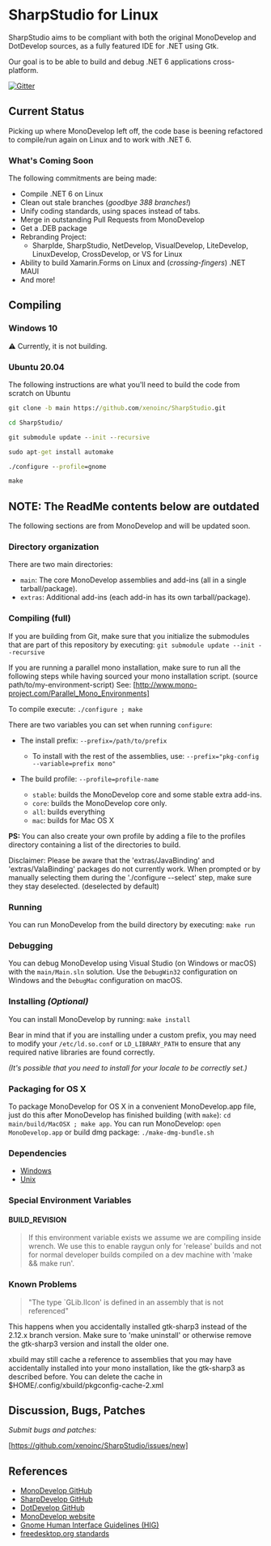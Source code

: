 # SharpStudio for Linux

SharpStudio aims to be compliant with both the original MonoDevelop and DotDevelop sources, as a fully featured IDE for .NET using Gtk.

Our goal is to be able to build and debug .NET 6 applications cross-platform.

[![Gitter](https://badges.gitter.im/Join%20Chat.svg)](https://gitter.im/mono/monodevelop?utm_source=badge&utm_medium=badge&utm_campaign=pr-badge&utm_content=badge)

## Current Status

Picking up where MonoDevelop left off, the code base is beening refactored to compile/run again on Linux and to work with .NET 6.

### What's Coming Soon

The following commitments are being made:

* Compile .NET 6 on Linux
* Clean out stale branches (_goodbye 388 branches!_)
* Unify coding standards, using spaces instead of tabs.
* Merge in outstanding Pull Requests from MonoDevelop
* Get a .DEB package
* Rebranding Project:
  * SharpIde, SharpStudio, NetDevelop, VisualDevelop, LiteDevelop, LinuxDevelop, CrossDevelop, or VS for Linux
* Ability to build Xamarin.Forms on Linux and (_crossing-fingers_) .NET MAUI
* And more!

## Compiling

### Windows 10

:warning: Currently, it is not building.

### Ubuntu 20.04

The following instructions are what you'll need to build the code from scratch on Ubuntu

```cmd
git clone -b main https://github.com/xenoinc/SharpStudio.git

cd SharpStudio/

git submodule update --init --recursive

sudo apt-get install automake

./configure --profile=gnome

make
```

## NOTE: The ReadMe contents below are outdated

The following sections are from MonoDevelop and will be updated soon.

### Directory organization

There are two main directories:

* `main`: The core MonoDevelop assemblies and add-ins (all in a single
    tarball/package).
* `extras`: Additional add-ins (each add-in has its own
    tarball/package).

### Compiling (full)

If you are building from Git, make sure that you initialize the submodules
that are part of this repository by executing:
`git submodule update --init --recursive`

If you are running a parallel mono installation, make sure to run all the following steps
while having sourced your mono installation script. (source path/to/my-environment-script)
See: [http://www.mono-project.com/Parallel_Mono_Environments]

To compile execute:
`./configure ; make`

There are two variables you can set when running `configure`:

* The install prefix: `--prefix=/path/to/prefix`
  * To install with the rest of the assemblies, use:
  `--prefix="pkg-config --variable=prefix mono"`

* The build profile: `--profile=profile-name`
  * `stable`: builds the MonoDevelop core and some stable extra add-ins.
  * `core`: builds the MonoDevelop core only.
  * `all`: builds everything
  * `mac`: builds for Mac OS X

**PS:** You can also create your own profile by adding a file to the profiles directory containing a list of the directories to build.

Disclaimer: Please be aware that the 'extras/JavaBinding' and 'extras/ValaBinding' packages do not currently work. When prompted or by manually selecting them during the './configure --select' step, make sure they stay deselected. (deselected by default)

### Running

You can run MonoDevelop from the build directory by executing:
`make run`

### Debugging

You can debug MonoDevelop using Visual Studio (on Windows or macOS) with the
`main/Main.sln` solution. Use the `DebugWin32` configuration on Windows and the
`DebugMac` configuration on macOS.

### Installing *(Optional)*

You can install MonoDevelop by running:
`make install`

Bear in mind that if you are installing under a custom prefix, you may need to modify your `/etc/ld.so.conf` or `LD_LIBRARY_PATH` to ensure that any required native libraries are found correctly.

*(It's possible that you need to install for your locale to be
correctly set.)*

### Packaging for OS X

To package MonoDevelop for OS X in a convenient MonoDevelop.app
file, just do this after MonoDevelop has finished building (with
`make`): `cd main/build/MacOSX ; make app`.
You can run MonoDevelop: `open MonoDevelop.app` or build dmg package: `./make-dmg-bundle.sh`

### Dependencies

* [Windows](https://github.com/mono/md-website/blob/gh-pages/developers/building-monodevelop.md#prerequisites-and-source)
* [Unix](http://www.monodevelop.com/developers/building-monodevelop/#linux)

### Special Environment Variables

#### BUILD_REVISION

> If this environment variable exists we assume we are compiling inside wrench.
> We use this to enable raygun only for 'release' builds and not for normal
> developer builds compiled on a dev machine with 'make && make run'.

### Known Problems

> "The type `GLib.IIcon' is defined in an assembly that is not referenced"

This happens when you accidentally installed gtk-sharp3 instead of the 2.12.x branch version.
Make sure to 'make uninstall' or otherwise remove the gtk-sharp3 version and install the older one.

xbuild may still cache a reference to assemblies that you may have accidentally installed into your mono installation,
like the gtk-sharp3 as described before. You can delete the cache in $HOME/.config/xbuild/pkgconfig-cache-2.xml

## Discussion, Bugs, Patches

_Submit bugs and patches:_

[https://github.com/xenoinc/SharpStudio/issues/new]

## References

* [MonoDevelop GitHub](https://github.com/mono/monodevelop)
* [SharpDevelop GitHub](https://github.com/icsharpcode/SharpDevelop)
* [DotDevelop GitHub](https://github.com/dotdevelop)
* [MonoDevelop website](http://www.monodevelop.com)
* [Gnome Human Interface Guidelines (HIG)](https://developer.gnome.org/hig/stable/)
* [freedesktop.org standards](http://freedesktop.org/Standards/)
